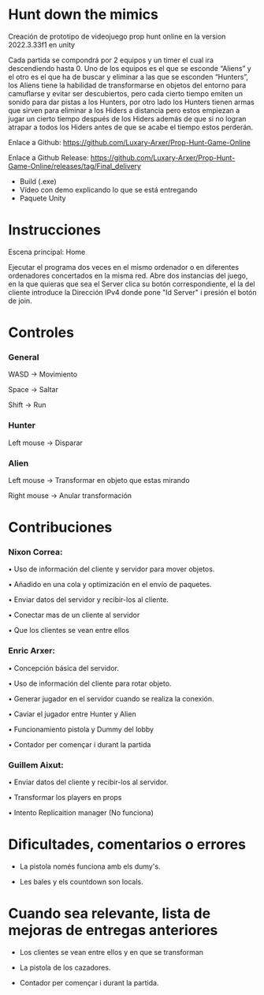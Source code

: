 # Hunt down the mimics

Creación de prototipo de videojuego prop hunt online en la version  2022.3.33f1  en unity

Cada partida se compondrá por 2 equipos y un timer el cual ira
descendiendo hasta 0.
Uno de los equipos es el que se esconde “Aliens” y el otro es el que ha de buscar y
eliminar a las que se esconden “Hunters”, los Aliens tiene la habilidad de transformarse
en objetos del entorno para camuflarse y evitar ser descubiertos, pero cada cierto tiempo
emiten un sonido para dar pistas a los Hunters, por otro lado los Hunters tienen armas
que sirven para eliminar a los Hiders a distancia pero estos empiezan a jugar un cierto
tiempo después de los Hiders además de que si no logran atrapar a todos los Hiders
antes de que se acabe el tiempo estos perderán.

Enlace a Github: https://github.com/Luxary-Arxer/Prop-Hunt-Game-Online

Enlace a Github Release: https://github.com/Luxary-Arxer/Prop-Hunt-Game-Online/releases/tag/Final_delivery


- Build (.exe)
- Vídeo con demo explicando lo que se está entregando
- Paquete Unity

# Instrucciones
 
Escena principal: Home

Ejecutar el programa dos veces en el mismo ordenador o en diferentes ordenadores concertados en la misma red.
Abre dos instancias del juego, en la que quieras que sea el Server clica su botón correspondiente, el la del cliente introduce la Dirección IPv4 donde pone "Id Server" i presión el botón de join.

# Controles

### General

WASD -> Movimiento

Space -> Saltar

Shift -> Run

### Hunter

Left mouse -> Disparar

### Alien

Left mouse -> Transformar en objeto que estas mirando

Right mouse -> Anular transformación

# Contribuciones

### Nixon Correa:

• Uso de información del cliente y servidor para mover objetos.

• Añadido en una cola y optimización en el envío de paquetes.

• Enviar datos del servidor y recibir-los al cliente.

• Conectar mas de un cliente al servidor

• Que los clientes se vean entre ellos

### Enric Arxer:

• Concepción básica del servidor.

• Uso de información del cliente para rotar objeto.

• Generar jugador en el servidor cuando se realiza la conexión.

• Caviar el jugador entre Hunter y Alien

• Funcionamiento pistola y Dummy del lobby

• Contador per començar i durant la partida

### Guillem Aixut:

• Enviar datos del cliente y recibir-los al servidor.

• Transformar los players en props

• Intento Replicaition manager (No funciona)

# Dificultades, comentarios o errores

- La pistola només funciona amb els dumy's.

- Les bales y els countdown son locals.

# Cuando sea relevante, lista de mejoras de entregas anteriores

- Los clientes se vean entre ellos y en que se transforman 

- La pistola de los cazadores.

- Contador per començar i durant la partida.

